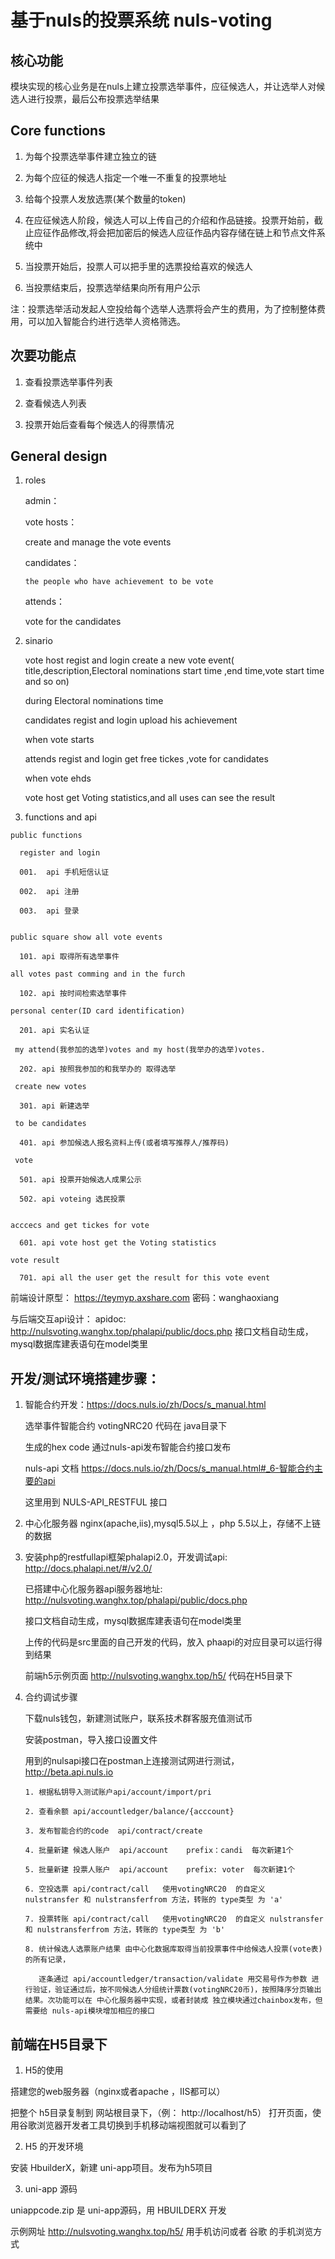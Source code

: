 # 基于nuls的投票系统 nuls-voting

## 核心功能
模块实现的核心业务是在nuls上建立投票选举事件，应征候选人，并让选举人对候选人进行投票，最后公布投票选举结果

## Core functions

 1. 为每个投票选举事件建立独立的链
 
 2. 为每个应征的候选人指定一个唯一不重复的投票地址
 
 3. 给每个投票人发放选票(某个数量的token)
 
 4. 在应征候选人阶段，候选人可以上传自己的介绍和作品链接。投票开始前，截止应征作品修改,将会把加密后的候选人应征作品内容存储在链上和节点文件系统中
 
 5. 当投票开始后，投票人可以把手里的选票投给喜欢的候选人
 
 6. 当投票结束后，投票选举结果向所有用户公示
 
 注：投票选举活动发起人空投给每个选举人选票将会产生的费用，为了控制整体费用，可以加入智能合约进行选举人资格筛选。

## 次要功能点

 1. 查看投票选举事件列表
 
 2. 查看候选人列表
 
 3. 投票开始后查看每个候选人的得票情况
 
## General design
  1. roles
  
     admin：
     
     vote hosts：
     
        create and manage the vote events
        
     candidates：
     
         the people who have achievement to be vote
         
     attends：
     
        vote for the candidates
        
        
  2. sinario
     
     vote host regist and login create a new vote event( title,description,Electoral nominations start time ,end time,vote start time and so on)
     
     during Electoral nominations time
     
     candidates  regist and login upload his achievement
     
     when vote starts
     
     attends  regist and login get free tickes ,vote for candidates
     
     when vote ehds
     
     vote host get Voting statistics,and all uses can see the result
     
  3. functions and api
  
    public functions
    
      register and login
      
      001.  api 手机短信认证
      
      002.  api 注册
      
      003.  api 登录
       
       
    public square show all vote events
    
      101. api 取得所有选举事件
     
    all votes past comming and in the furch
    
      102. api 按时间检索选举事件
     
    personal center(ID card identification)
    
      201. api 实名认证
     
     my attend(我参加的选举)votes and my host(我举办的选举)votes.  
     
      202. api 按照我参加的和我举办的 取得选举
     
     create new votes 
     
      301. api 新建选举
     
     to be candidates
     
      401. api 参加候选人报名资料上传(或者填写推荐人/推荐码)
      
     vote 
      
      501. api 投票开始候选人成果公示
      
      502. api voteing 选民投票
        
     
    acccecs and get tickes for vote
      
      601. api vote host get the Voting statistics
    
    vote result
    
      701. api all the user get the result for this vote event
     
 
前端设计原型：
    https://teymyp.axshare.com
    密码：wanghaoxiang

与后端交互api设计：
apidoc: http://nulsvoting.wanghx.top/phalapi/public/docs.php  接口文档自动生成，mysql数据库建表语句在model类里

## 开发/测试环境搭建步骤：

1. 智能合约开发：https://docs.nuls.io/zh/Docs/s_manual.html

     选举事件智能合约 votingNRC20 代码在 java目录下
     
     生成的hex code 通过nuls-api发布智能合约接口发布
     
     nuls-api 文档 https://docs.nuls.io/zh/Docs/s_manual.html#_6-智能合约主要的api
     
      这里用到 NULS-API_RESTFUL 接口

2. 中心化服务器 nginx(apache,iis),mysql5.5以上 ，php 5.5以上，存储不上链的数据

3. 安装php的restfullapi框架phalapi2.0，开发调试api: http://docs.phalapi.net/#/v2.0/



   已搭建中心化服务器api服务器地址: http://nulsvoting.wanghx.top/phalapi/public/docs.php
   
   接口文档自动生成，mysql数据库建表语句在model类里
   
   上传的代码是src里面的自己开发的代码，放入 phaapi的对应目录可以运行得到结果
   
   
   
   前端h5示例页面 http://nulsvoting.wanghx.top/h5/
   代码在H5目录下
   
4. 合约调试步骤

   下载nuls钱包，新建测试账户，联系技术群客服充值测试币

   安装postman，导入接口设置文件

   用到的nulsapi接口在postman上连接测试网进行测试，http://beta.api.nuls.io

       1. 根据私钥导入测试账户api/account/import/pri

       2. 查看余额 api/accountledger/balance/{acccount}

       3. 发布智能合约的code  api/contract/create

       4. 批量新建 候选人账户  api/account    prefix：candi  每次新建1个

       5. 批量新建 投票人账户  api/account    prefix: voter  每次新建1个
       
       6. 空投选票 api/contract/call   使用votingNRC20  的自定义  nulstransfer 和 nulstransferfrom 方法，转账的 type类型 为 'a'
  
       7. 投票转账 api/contract/call   使用votingNRC20  的自定义 nulstransfer 和 nulstransferfrom 方法，转账的 type类型 为 'b'

       8. 统计候选人选票账户结果 由中心化数据库取得当前投票事件中给候选人投票(vote表)的所有记录，
          
          逐条通过 api/accountledger/transaction/validate 用交易号作为参数 进行验证，验证通过后，按不同候选人分组统计票数(votingNRC20币)，按照降序分页输出结果。次功能可以在 中心化服务器中实现，或者封装成 独立模块通过chainbox发布，但需要给 nuls-api模块增加相应的接口
       
       
       
## 前端在H5目录下

1. H5的使用

搭建您的web服务器（nginx或者apache ，IIS都可以）

把整个 h5目录复制到 网站根目录下，（例： http://localhost/h5） 打开页面，使用谷歌浏览器开发者工具切换到手机移动端视图就可以看到了

2. H5 的开发环境

安装 HbuilderX，新建 uni-app项目。发布为h5项目

3. uni-app 源码

uniappcode.zip  是 uni-app源码，用 HBUILDERX 开发


示例网址 http://nulsvoting.wanghx.top/h5/  用手机访问或者  谷歌 的手机浏览方式

